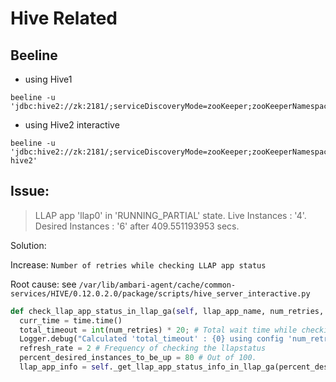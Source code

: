 # Hive Related

## Beeline

* using Hive1

```
beeline -u 'jdbc:hive2://zk:2181/;serviceDiscoveryMode=zooKeeper;zooKeeperNamespace=hiveserver2'
```

* using Hive2 interactive

```
beeline -u 'jdbc:hive2://zk:2181/;serviceDiscoveryMode=zooKeeper;zooKeeperNamespace=hiveserver2-hive2'
```

## Issue:

> LLAP app 'llap0' in 'RUNNING_PARTIAL' state. Live Instances : '4'. Desired Instances : '6' after 409.551193953 secs.

Solution:

Increase: `Number of retries while checking LLAP app status`

Root cause: see `/var/lib/ambari-agent/cache/common-services/HIVE/0.12.0.2.0/package/scripts/hive_server_interactive.py`

``` python
def check_llap_app_status_in_llap_ga(self, llap_app_name, num_retries, return_immediately_if_stopped=False):
  curr_time = time.time()
  total_timeout = int(num_retries) * 20; # Total wait time while checking the status via llapstatus command
  Logger.debug("Calculated 'total_timeout' : {0} using config 'num_retries_for_checking_llap_status' : {1}".format(total_timeout, num_retries))
  refresh_rate = 2 # Frequency of checking the llapstatus
  percent_desired_instances_to_be_up = 80 # Out of 100.
  llap_app_info = self._get_llap_app_status_info_in_llap_ga(percent_desired_instances_to_be_up/100.0, total_timeout, refresh_rate)
```

